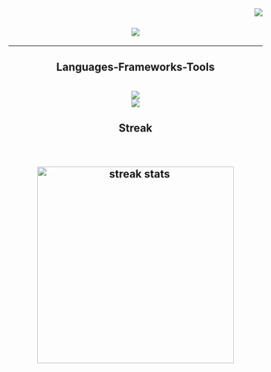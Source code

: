 <img align="right" src="https://visitor-badge.laobi.icu/badge?page_id=ArexanK.ArexanK"/>

<h1 align="center">
  <a href="https://git.io/typing-svg">
<img src="https://readme-typing-svg.herokuapp.com/
  font=Righteous&size=35&center=true&vCenter=true&width=500&height=70&duration=4000&lines=Hi+i'm+Arexan;+and+i'm+a+Frontend+developer+👩🏽‍💻;"/>
  </a>
</h1>

<hr/>
<h2 align="center"> Languages-Frameworks-Tools </h2>
<br/>
<div align="center">
<a href="https://skillicons.dev">
<img src="https://skillicons.dev/icons?i=nodejs,javascript,express,react,typescript,svelte"/><br>
<img src="https://skillicons.dev/icons?i=html,css,tailwind,figma,vscode,git">
</a>
</div>

<h2 align="center"> Streak </h2>
<br>
<h2 align="center">
<img width=390 src="https://streak-stats.demolab.com/?user=ArexanK&count_private=true&border_radius=10" alt="streak stats"/>
<img width=325 align="center" src="https//github-readme-stats-ArexanK







<!---
ArexanK/ArexanK is a ✨ special ✨ repository because its `README.md` (this file) appears on your GitHub profile.
You can click the Preview link to take a look at your changes.
--->
